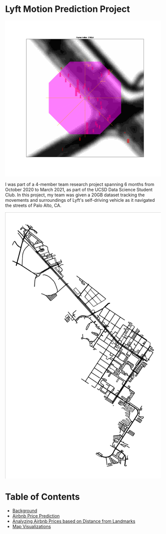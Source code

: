 # Lyft Motion Prediction Project

![](images/images_lyft/scene112.gif)

I was part of a 4-member team research project spanning 6 months from October 2020 to March 2021, as part of the UCSD Data Science Student Club. 
In this project, my team was given a 20GB dataset tracking the movements and surroundings of Lyft's self-driving vehicle as it navigated the streets of Palo Alto, CA.

![](images/images_lyft/palo_alto_proper.png)

# Table of Contents
- [Background](https://benduong2001.github.io/airbnb_sd.html#Background)
- [Airbnb Price Prediction](https://benduong2001.github.io/airbnb_sd.html#Airbnb-Price-Prediction)
- [Analyzing Airbnb Prices based on Distance from Landmarks](https://benduong2001.github.io/airbnb_sd.html#Landmark-Radius)
- [Map Visualizations](https://benduong2001.github.io/airbnb_sd.html#Map-Visualizations)




